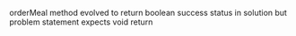orderMeal method evolved to return boolean success status in solution but problem statement expects void return
